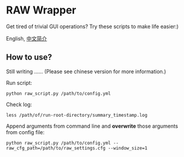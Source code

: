 # RAW Wrapper

Get tired of trivial GUI operations? Try these scripts to make life easier:)

English, [中文简介](./README_CN.md)

## How to use?

Still writing ...... (Please see chinese version for more information.)

Run script:

    python raw_script.py /path/to/config.yml

Check log:

    less /path/of/run-root-directory/summary_timestamp.log

Append arguments from command line and **overwrite** those arguments from config file:

    python raw_script.py /path/to/config.yml --raw_cfg_path=/path/to/raw_settings.cfg --window_size=1
